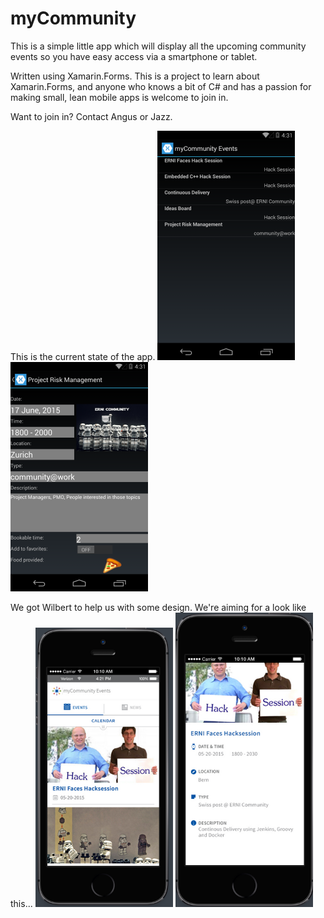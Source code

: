 # myCommunity

This is a simple little app which will display all the upcoming community events so you have easy access via a smartphone or tablet.

Written using Xamarin.Forms. This is a project to learn about Xamarin.Forms, and anyone who knows a bit of C# and has a passion for making small, lean mobile apps is welcome to join in.

Want to join in? Contact Angus or Jazz.

This is the current state of the app.
![screen1](https://raw.githubusercontent.com/ERNICommunity/myCommunity/master/Screenshots/screen1.png)
![screen2](https://raw.githubusercontent.com/ERNICommunity/myCommunity/master/Screenshots/screen2a.png)

We got Wilbert to help us with some design. We're aiming for a look like this...
![new1](https://raw.githubusercontent.com/ERNICommunity/myCommunity/master/Screenshots/newdesign1.png)
![new2](https://raw.githubusercontent.com/ERNICommunity/myCommunity/master/Screenshots/newdesign2.png)



